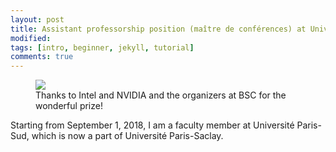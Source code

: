 ```yaml
---
layout: post
title: Assistant professorship position (maître de conférences) at Université Paris-Sud/Paris-Saclay
modified:
tags: [intro, beginner, jekyll, tutorial]
comments: true
---
```



<figure>
    <a href="/images/hackathon2.jpg"><img src="/images/hackathon2.jpg"></a>
    <figcaption>Thanks to Intel and NVIDIA and the organizers at BSC for the wonderful prize!</figcaption>
</figure>


Starting from September 1, 2018, I am a faculty member at Université Paris-Sud, which is now a part of Université Paris-Saclay.
